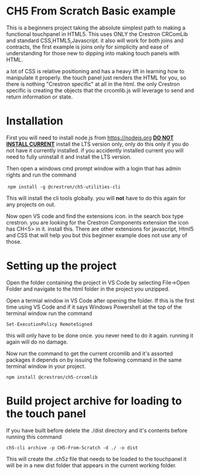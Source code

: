 # CH5 From Scratch Basic example

This is a beginners project taking the absolute simplest path to making a functional touchpanel in HTML5.  This uses ONLY the Crestron CRComLib and standard CSS,HTML5,Javascript.   it also will work for both joins and contracts,  the first example is joins only for simplicity and ease of understanding for those new to dipping into making touch panels with HTML.

a lot of CSS is relative positioning and has a heavy lift in learning how to manipulate it properly.   the touch panel just renders the HTML for you, so there is nothing "Crestron specific" at all in the html.   the only Crestron specific is creating the objects that the crcomlib.js will leverage to send and return information or state.



# Installation
First you will need to install node.js from https://nodejs.org  **<u>DO NOT INSTALL CURRENT</u>**  install the LTS version only, only  do this only if you do not have it currently installed.   if you accidently installed current you will need to fully  uninstall it and install the LTS version.

Then open a windows cmd prompt window with a login that has admin rights and run the command

​    `npm install -g @crestron/ch5-utilities-cli`

This will install the cli tools globally. you will **not** have to do this again for any projects on out.

Now open VS code and find the extensions icon.  in the search box type crestron.  you are looking for the Crestron Components extension the icon has CH<5> in it. install this.    There are other extensions for javascript, Html5 and CSS that will help you but this  beginner example does not use any of those.



# Setting up the project
Open the folder containing the project in VS Code by selecting File->Open Folder and navigate to the html folder in the project you unzipped.

Open a termial window in VS Code after opening the folder.
If this is the first time using VS Code and if it says Windows Powershell at the top of the terminal window run the command

 `Set-ExecutionPolicy RemoteSigned`

this will only have to be done once. you never need to do it again.  running it again will do no damage.

Now run the command to get the current crcomlib and it's assorted packages it depends on by issuing the following command in the same terminal window in your project.

 `npm install @crestron/ch5-crcomlib`




# Build project archive for loading to the touch panel
If you have built before delete the ./dist directory and it's contents before running this command 

`ch5-cli archive -p CH5-From-Scratch -d ./ -o dist`

This will create the .ch5z file that needs to be loaded to the touchpanel it will be in a new dist folder that appears in the current working folder.



 